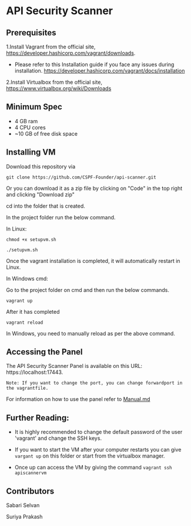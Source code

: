 # API Security Scanner

## Prerequisites

1.Install Vagrant from the official site, https://developer.hashicorp.com/vagrant/downloads. 

- Please refer to this Installation guide if you face any issues during installation. https://developer.hashicorp.com/vagrant/docs/installation

2.Install Virtualbox from the official site, https://www.virtualbox.org/wiki/Downloads

## Minimum Spec

- 4 GB ram
- 4 CPU cores
- ~10 GB of free disk space

## Installing VM

Download this repository via 

`git clone https://github.com/CSPF-Founder/api-scanner.git`

Or you can download it as a zip file by clicking on "Code" in the top right and clicking "Download zip"

cd into the folder that is created.

In the project folder run the below command.

In Linux:

```
chmod +x setupvm.sh

./setupvm.sh
```

Once the vagrant installation is completed, it will automatically restart in Linux. 

In Windows cmd:

Go to the project folder on cmd and then run the below commands.


```
vagrant up
```

After it has completed

```
vagrant reload
```

In Windows, you need to manually reload as per the above command.


## Accessing the Panel

The API Security Scanner Panel is available on this URL: https://localhost:17443. 

```
Note: If you want to change the port, you can change forwardport in the vagrantfile.
```

For information on how to use the panel refer to [Manual.md](Manual.md)

## Further Reading:


- It is highly recommended to change the default password of the user 'vagrant' and change the SSH keys. 

- If you want to start the VM after your computer restarts you can give `vargant up` on this folder or start from the virtualbox manager. 

- Once up can access the VM by giving the command `vagrant ssh apiscannervm`

## Contributors

Sabari Selvan

Suriya Prakash
